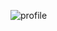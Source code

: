 ![profile](https://user-images.githubusercontent.com/27284318/102442655-ad35dd00-4003-11eb-925a-dc3f10c5c225.png)
